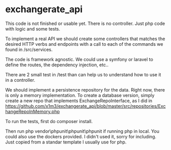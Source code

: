 # exchangerate_api

This code is not finished or usable yet. There is no controller. Just php code with logic and some tests. 

To implement a real API we should create some controllers that matches the desired HTTP verbs and endpoints with a call to each
of the commands we found in /src/services.

The code is framework agnostic. We could use a symfony or laravel to define the routes, the dependency injection, etc..

There are 2 small test in /test than can help us to understand how to use it in a controller.

We should implement a persistence repository for the data. Right now, there is only a memory implementation. To create a database version,
simply create a new repo that implements ExchangeRepoInterface, as I did in https://github.com/x1m3/exchangerate_api/blob/master/src/repositories/ExchangeRepoInMemory.php


To run the tests, first do composer install.

Then run 
php vendor\phpunit\phpunit\phpunit 
if running php in local. You could also use the dockers provided. I didn't used it, sorry for including. Just copied from a standar template I usually use for php.
